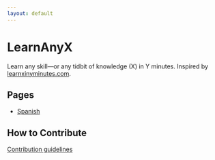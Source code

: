 ```yaml
---
layout: default
---
```


# LearnAnyX

Learn any skill—or any tidbit of knowledge (X) in Y minutes. Inspired by [learnxinyminutes.com](https://learnxinyminutes.com).

## Pages

- [Spanish](./pages/spanish)

## How to Contribute

[Contribution guidelines](CONTRIBUTING.md)
